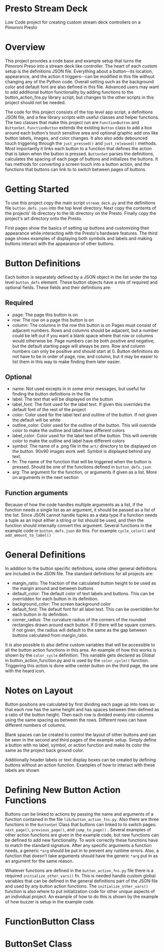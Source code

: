 # Presto Stream Deck

Low Code project for creating custom stream deck controllers on a Pimoroni Presto

# Overview

This project provides a code base and example setup that turns the Pimoroni Preso into a stream deck like controller. The heart of each custom setup is the definitions JSON file. Everything about a button--its location, appearance, and the action it triggers--can be modified in this file without changing any of the Python code. Overall setting such as the background color and default font are also defined in this file. Advanced users may want to add additional button functionality by adding functions to the button_action_fns.py library script, but changes to the other scripts in this project should not be needed.

The code for this project consists of the top level app script, a definitions JSON file, and a few library scripts with useful classes and helper functions. The two classes that make this project run are ``FunctionButton`` and ``ButtonSet``. ``FunctionButton`` extends the existing ``Button`` class to add a box around each button's touch sensitive area and optional graphic add ons like button labels, images, and color changes. It also also adds debounced touch triggering through the ``just_pressed()`` and ``just_released()`` methods. Most importantly it links each button to a function that defines the action that is taken when the button is pressed. ``ButtonSet`` parses the definitions, calculates the spacing of each page of buttons and initializes the buttons. It has methods for converting a screen touch into a button action, and the functions that buttons can link to to switch between pages of buttons.

# Getting Started

To use this project copy the main script ``stream_deck.py`` and the definitions file ``button_defs.json`` into the top level directory. Next copy the contents of the projects' lib directory to the lib directory on the Presto. Finally copy the project's art directory onto the Presto. 

First pages show the basics of setting up buttons and customizing their appearance while interacting with the Presto's hardware features. The third page shows examples of displaying both symbols and labels and making buttons interact with the appearance of other buttons.

# Button Definitions

Each button is separately defined by a JSON object in the list under the top level ``button_defs`` element. These button objects have a mix of required and optional fields.  These fields and their definitions are:
## Required
* page: The page this button is on
* row: The row on a page this button is on
* column: The columns in the row this button is on
Pages must consist of adjacent numbers. Rows and columns should be adjacent, but a number could be left out if you want a blank space where that row or columns would otherwise be. Page numbers can be both positive and negative, but the default starting page will always be zero. Row and column numbers can only be positive and should start at 0.
Button definitions do not have to be in order of page, row, and column, but it may be easier to list them in this way to make finding them later easier. 

## Optional
* name: Not used excepts in in some error messages, but useful for finding the button definitions in the file
* label: The text that will be displayed on the button
* label_font: The font used for the label text. If given this overrides the default font of the rest of the project
* color: Color used for the label text and outline of the button. If not given the default will be white
* outline_color: Color used for the outline of the button. This will override color to make the outline and label have different colors
* label_color: Color used for the label text of the button. This will override color to make the outline and label have different colors
* symbol: The name of a .png file in the ``art/`` directory to be displayed on the button. 90x90 images work well. Symbol is displayed behind any text.
* fn: The name of the function that will be triggered when the button is pressed. Should be one of the functions defined in ``button_defs.json``
* arg: The argument for the function, or arguments if given as a list. More on arguments in the next section

## Function arguments

Because of how the code handles multiple arguments as a list, if the function needs a single list as an argument, it should be passed as a list of the list. Since JSON cannot handle tuples as a data type if a function needs a tuple as an input either a string or list should be used, and then the function should internally convert this argument. Several functions in the example code in ``button_defs.json`` do this. For example ``cycle_color()`` and  ``add_amount_to_label()``

# General Definitions

In addition to the button specific definitions, some other general definitions are included in the JSON file. The standard definitions for all projects are:
* margin_ratio: The fraction of the calculated button height to be used as the margin around and between buttons
* default_color: The default color of text labels and buttons. This can be overridden for each button in its definition.
* background_color: The screen background color
* default_font: The default font for all label text. This can be overridden for each button in its definition.
* corner_radius: The curvature radius of the corners of the rounded rectangles drawn around each button. If 0 there will be square corners. If not given, the radius will default to the same as the gap between buttons calculated from margin_ratio.

It is also possible to also define custom variables that will be accessible to all the button action functions in this area. An example of how this works is shown by the ``color_cycle`` definition. This variable gets declared as Global in button_action_function.py and is used by the ``color_cycle()`` function. Triggering this action is done withe center button on the third page, the one with the heard icon.

# Notes on Layout

Button positions are calculated by first dividing each page up into rows so that each row has the same height and has spaces between then defined as a ratio of the button height. Then each row is divided evenly into columns using the same spacing as between the rows. Different rows can have different numbers of columns.

Blank spaces can be created to control the layout of other buttons and can be seen in the second and third pages of the example setup. Simply define a button with no label, symbol, or action function and make its color the same as the project back ground color.

Additionally header labels or text display boxes can be created by defining buttons without an action function. Examples of how to interact with these labels are shown 

# Defining New Button Action Functions

Buttons can be linked to actions by passing the name and arguments of a function contained in the file ``lib/button_action_fns.py``. Also there are three functions in the ``ButtonSet`` Class that buttons can linked to to switch pages: ``next_page()``, ``previous_page()``, and ``jump_to_page()`` . Several examples of other action functions are given in the example code, but new functions can be defined to add new functionality. To work correctly these functions have to match the standard signature. After any specific arguments a function needs, a generic ``*arg`` should be put in to prevent any runtime errors. Also, a function that doesn't take arguments should have the generic ``*arg`` put in as an argument for the same reason.

Whatever functions are defined in the ``button_action_fns.py`` file there is a required ``initialize_other_vars()`` fn. This is needed handle custom global variables that can be defined in the general definitions part of the JSON file and used by any button action functions. The ``initialize_other_vars()`` function is also where to put initialization code for other unique aspects of an individual project. An example of how to do this is shown by the example of how buzzer is setup in the example code.

# FunctionButton Class

# ButtonSet Class
